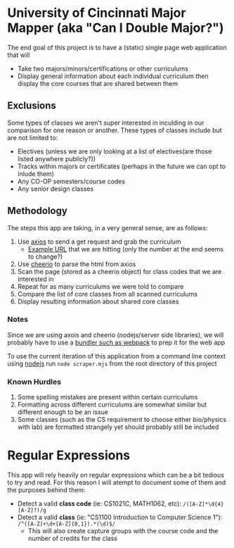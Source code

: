 # University of Cincinnati Major Mapper (aka "Can I Double Major?")

The end goal of this project is to have a (static) single page web application that will

 - Take two majors/minors/certifications or other curriculums
 - Display general information about each individual curriculum then display the core courses that are shared between them

## Exclusions

Some types of classes we aren't super interested in inculding in our comparison for one reason or another.
These types of classes include but are not limited to:

- Electives (unless we are only looking at a list of electives(are those listed anywhere publicly?))
- Tracks within majors or certificates (perhaps in the future we can opt to inlude them)
- Any CO-OP semesters/course codes
- Any senior design classes

## Methodology

The steps this app are taking, in a very general sense, are as follows:

1. Use [axios](https://www.npmjs.com/package/axios) to send a get request and grab the curriculum
    - [Example URL](https://webapps2.uc.edu/ecurriculum/DegreePrograms/Home/MajorMap/7262) that we are hitting (only the number at the end seems to change?)
2. Use [cheerio](https://www.npmjs.com/package/cheerio) to parse the html from axios
3. Scan the page (stored as a cheerio object) for class codes that we are interested in
4. Repeat for as many curriculums we were told to compare
5. Compare the list of core classes from all scanned curriculums
6. Display resulting information about shared core classes

### Notes

Since we are using axois and cheerio (nodejs/server side libraries), we will probably have to use a [bundler such as webpack](https://webpack.js.org/) to prep it for the web app

To use the current iteration of this application from a command line context using [nodejs](https://nodejs.org/en) run `node scraper.mjs` from the root directory of this project

### Known Hurdles

1. Some spelling mistakes are present within certain curriculums
2. Formatting across different curriculums are somewhat similar but different enough to be an issue
3. Some classes (such as the CS requirement to choose either bio/physics with lab) are formatted strangely yet should probably still be included

# Regular Expressions

This app will rely heavily on regular expressions which can be a bit tedious to try and read.
For this reason I will atempt to document some of them and the purposes behind them:

- Detect a valid **class code** (ie: CS1021C, MATH1062, etc): `/([A-Z]*\d{4}[A-Z]?)/g`
- Detect a valid **class** (ie: "CS1100 Introduction to Computer Science 1"): `/^([A-Z]+\d+[A-Z]{0,1}).*(\d)$/`
  - This will also create capture groups with the course code and the number of credits for the class